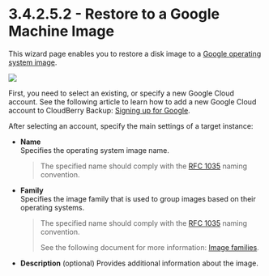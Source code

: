 # 3.4.2.5.2 - Restore to a Google Machine Image

This wizard page enables you to restore a disk image to a [Google operating system image](https://cloud.google.com/compute/docs/images).

![](https://github.com/robertzakiev/gitbook/tree/703d9f96af3546d5a85e17cd24df8e3834d130e4/assets/restore-image-google-image.png)

First, you need to select an existing, or specify a new Google Cloud account. See the following article to learn how to add a new Google Cloud account to CloudBerry Backup: [Signing up for Google](https://help.cloudberrylab.com/cloudberry-backup/signing-up-for-the-cloud/google-cloud/signing-up-for-google).

After selecting an account, specify the main settings of a target instance:

* **Name**  
  Specifies the operating system image name.

  > The specified name should comply with the [RFC 1035](https://www.ietf.org/rfc/rfc1035.txt) naming convention.

* **Family**  
  Specifies the image family that is used to group images based on their operating systems.

  > The specified name should comply with the [RFC 1035](https://www.ietf.org/rfc/rfc1035.txt) naming convention.
  >
  > See the following document for more information: [Image families](https://cloud.google.com/compute/docs/images#image_families).

* **Description** \(optional\) Provides additional information about the image.

